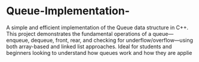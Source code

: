 # Queue-Implementation-
A simple and efficient implementation of the Queue data structure in C++. This project demonstrates the fundamental operations of a queue—enqueue, dequeue, front, rear, and checking for underflow/overflow—using both array-based and linked list approaches. Ideal for students and beginners looking to understand how queues work and how they are applie
